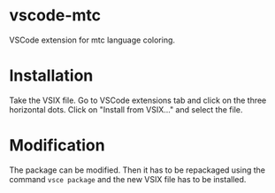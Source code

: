 # vscode-mtc

VSCode extension for mtc language coloring.

# Installation

Take the VSIX file. Go to VSCode extensions tab and click on the three horizontal dots. Click on "Install from VSIX..." and select the file.

# Modification

The package can be modified. Then it has to be repackaged using the command `vsce package` and the new VSIX file has to be installed.